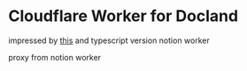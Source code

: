 # Cloudflare Worker for Docland

impressed by [this](https://github.com/stephenou/fruitionsite) and typescript version notion worker

proxy from notion worker 



